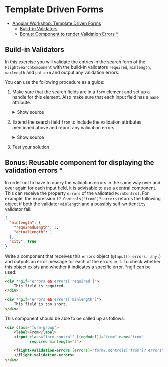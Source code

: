 # Template Driven Forms

- [Angular Workshop: Template Driven Forms](#angular-workshop-template-driven-forms)
  - [Build-in Validators](#build-in-validators)
  - [Bonus: Component to render Validation Errors *](#bonus-component-to-render-validation-errors-)

## Build-in Validators

In this exercise you will validate the entries in the search form of the ``FlightSearchComponent`` with the build-in validators ``required``, ``minlength``, ``maxlength`` and ``pattern`` and output any validation errors.

You can use the following procedure as a guide:

1. Make sure that the search fields are in a ``form`` element and set up a handle for this element. Also make sure that each input field has a ``name`` attribute.

    <details>
    <summary>Show source</summary>
    <p>

    ```html
    <form #form="ngForm">
        [...]
        <input name="from" [(ngModel)]="from" [...]>
        [...]
        <input name="to" [(ngModel)]="to" [...]>
        [...]
    </form>
    ```

    </p>
    </details>

2. Extend the search field ``from`` to include the validation attributes mentioned above and report any validation errors.

    <details>
    <summary>Show source</summary>
    <p>

    ```html
    <input name="from" [(ngModel)]="from"   
           required		
           minlength="3"		
           maxlength="15"		
           pattern="[a-zA-Z ]*">		

    <pre>{{form?.controls['from']?.errors | json}}</pre>

    [...]
    <div class="text-danger"
         *ngIf="form?.controls['from']?.hasError('minlength')">		
        ... minlength ...
    </div>		
    [...]
    ```

    </p>
    </details>

3. Test your solution

## Bonus: Reusable component for displaying the validation errors *

In order not to have to query the validation errors in the same way over and over again for each input field, it is advisable to use a central component. This can receive the property ``errors`` of the validated ``FormControl``. For example, the expression ``f?.Controls['from']?.errors`` returns the following object if both the validator ``minlength`` and a possibly self-written``city`` validator fail:

```json
{
  "minlength": {
    "requiredLength": 3,
    "actualLength": 1
  },
  "city": true
}
```

Write a component that receives this ``errors`` object (``@Input() errors: any;``) and outputs an error message for each of the errors in it. To check whether this object exists and whether it indicates a specific error, *ngIf can be used:

```html
<div *ngIf="errors && errors['required']">
    This field is required.
</div>

<div *ngIf="errors && errors['minlength']">
    This field is too short.
</div>
```

This component should be able to be called up as follows:

```html
<div class="form-group">
    <label>From</label>
    <input class="form-control" [(ngModel)]="from" name="from"
           required minlength="3">

    <flight-validation-errors [errors]="form?.controls['from']?.errors">
    </flight-validation-errors>
</div>
```
